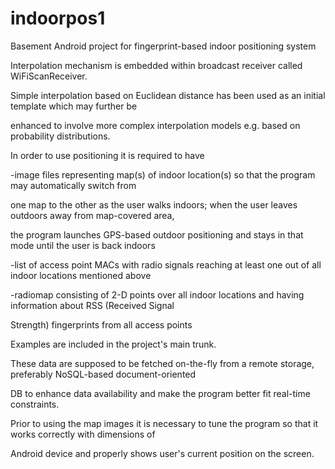 indoorpos1
==========

Basement Android project for fingerprint-based indoor positioning system

Interpolation mechanism is embedded within broadcast receiver called WiFiScanReceiver.

Simple interpolation based on Euclidean distance has been used as an initial template which may further be

enhanced to involve more complex interpolation models e.g. based on probability distributions.

In order to use positioning it is required to have 

-image files representing map(s) of indoor location(s) so that the program may automatically switch from 

 one map to the other as the user walks indoors; when the user leaves outdoors away from map-covered area,
 
 the  program launches GPS-based outdoor positioning and stays in that mode until the user is back indoors
 
-list of access point MACs with radio signals reaching at least one out of all indoor locations mentioned above

-radiomap consisting of 2-D points over all indoor locations and having information about RSS (Received Signal
 
 Strength) fingerprints from all access points 
 
Examples are included in the project's main trunk.

These data are supposed to be fetched on-the-fly from a remote storage, preferably NoSQL-based document-oriented

DB to enhance data availability and make the program better fit real-time constraints.

Prior to using the map images it is necessary to tune the program so that it works correctly with dimensions of 

Android device and properly shows user's current position on the screen.


